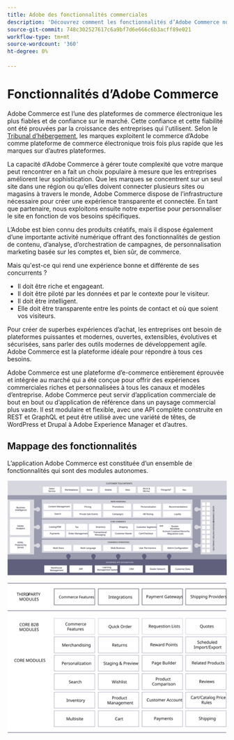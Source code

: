 ```yaml
---
title: Adobe des fonctionnalités commerciales
description: 'Découvrez comment les fonctionnalités d’Adobe Commerce nous différencient des concurrents. '
source-git-commit: 748c302527617c6a9bf7d6e666c6b3acff89e021
workflow-type: tm+mt
source-wordcount: '360'
ht-degree: 0%

---
```



# Fonctionnalités d’Adobe Commerce

Adobe Commerce est l’une des plateformes de commerce électronique les plus fiables et de confiance sur le marché. Cette confiance et cette fiabilité ont été prouvées par la croissance des entreprises qui l&#39;utilisent. Selon le [Tribunal d’hébergement](https://hostingtribunal.com/blog/magento-statistics/#gref), les marques exploitent le commerce d’Adobe comme plateforme de commerce électronique trois fois plus rapide que les marques sur d’autres plateformes.

La capacité d’Adobe Commerce à gérer toute complexité que votre marque peut rencontrer en a fait un choix populaire à mesure que les entreprises améliorent leur sophistication. Que les marques se concentrent sur un seul site dans une région ou qu’elles doivent connecter plusieurs sites ou magasins à travers le monde, Adobe Commerce dispose de l’infrastructure nécessaire pour créer une expérience transparente et connectée. En tant que partenaire, nous exploitons ensuite notre expertise pour personnaliser le site en fonction de vos besoins spécifiques.

L’Adobe est bien connu des produits créatifs, mais il dispose également d’une importante activité numérique offrant des fonctionnalités de gestion de contenu, d’analyse, d’orchestration de campagnes, de personnalisation marketing basée sur les comptes et, bien sûr, de commerce.

Mais qu&#39;est-ce qui rend une expérience bonne et différente de ses concurrents ?

- Il doit être riche et engageant.
- Il doit être piloté par les données et par le contexte pour le visiteur.
- Il doit être intelligent.
- Elle doit être transparente entre les points de contact et où que soient vos visiteurs.

Pour créer de superbes expériences d’achat, les entreprises ont besoin de plateformes puissantes et modernes, ouvertes, extensibles, évolutives et sécurisées, sans parler des outils modernes de développement agile. Adobe Commerce est la plateforme idéale pour répondre à tous ces besoins.

Adobe Commerce est une plateforme d’e-commerce entièrement éprouvée et intégrée au marché qui a été conçue pour offrir des expériences commerciales riches et personnalisées à tous les canaux et modèles d’entreprise. Adobe Commerce peut servir d’application commerciale de bout en bout ou d’application de référence dans un paysage commercial plus vaste. Il est modulaire et flexible, avec une API complète construite en REST et GraphQL et peut être utilisé avec une variété de têtes, de WordPress et Drupal à Adobe Experience Manager et d’autres.

## Mappage des fonctionnalités

L’application Adobe Commerce est constituée d’un ensemble de fonctionnalités qui sont des modules autonomes.

![Mappage des fonctionnalités d’Adobe Commerce](../../assets/playbooks/capabilities-map.svg)

![Mappage des fonctionnalités d’Adobe Commerce](../../assets/playbooks/capabilities-modules.svg)
